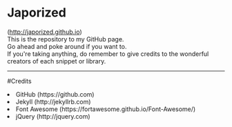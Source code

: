 # Japorized
(http://japorized.github.io)<br />
This is the repository to my GitHub page.<br />
Go ahead and poke around if you want to.<br />
If you're taking anything, do remember to give credits to the wonderful creators of each snippet or library.
___________________________________________

#Credits
<li>GitHub (https://github.com)</li>
<li>Jekyll (http://jekyllrb.com)</li>
<li>Font Awesome (https://fortawesome.github.io/Font-Awesome/)</li>
<li>jQuery (http://jquery.com)</li>
